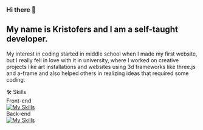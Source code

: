 ### Hi there 👋 
## My name is Kristofers and I am a self-taught developer.
My interest in coding started in middle school when I made my first website, but I really fell in love with it in university, where I worked on creative projects like art installations and websites using 3d frameworks like three.js and a-frame and also helped others in realizing ideas that required some coding.

🛠 Skills<br>
Front-end<br>
[![My Skills](https://skillicons.dev/icons?i=js,html,css,bootstrap,threejs)](https://skillicons.dev)
<br>
Back-end<br>
[![My Skills](https://skillicons.dev/icons?i=php,laravel)](https://skillicons.dev)<br>
<!--
**khAntans/khAntans** is a ✨ _special_ ✨ repository because its `README.md` (this file) appears on your GitHub profile.

Here are some ideas to get you started:

- 🔭 I’m currently working on ...
- 🌱 I’m currently learning ...
- 👯 I’m looking to collaborate on ...
- 🤔 I’m looking for help with ...
- 💬 Ask me about ...
- 📫 How to reach me: ...
- 😄 Pronouns: ...
- ⚡ Fun fact: ...
-->
